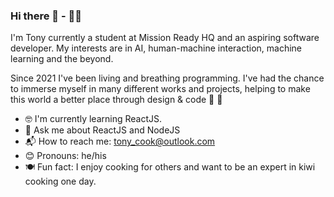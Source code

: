 ### Hi there 👋 - 👨‍💻

I'm Tony currently a student at Mission Ready HQ and an aspiring software developer. My interests are in AI, human-machine interaction, machine learning and the beyond.  
  
Since 2021 I've been living and breathing programming. I've had the chance to immerse myself in many different works and projects, helping to make this world a better place through design & code 🌟 💖  
  
 * 🤓 I'm currently learning ReactJS.  
 * 💬 Ask me about ReactJS and NodeJS  
 * 📬 How to reach me: tony_cook@outlook.com  
 * 😊 Pronouns: he/his  
 * 🍽️ Fun fact: I enjoy cooking for others and want to be an expert in kiwi cooking one day.  
 <br/>
 <br/> 
 <br/>
      
        
